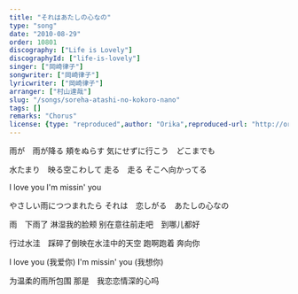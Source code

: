 ```yaml
---
title: "それはあたしの心なの"
type: "song"
date: "2010-08-29"
order: 10801
discography: ["Life is Lovely"]
discographyId: ["life-is-lovely"]
singer: ["岡崎律子"]
songwriter: ["岡崎律子"]
lyricwriter: ["岡崎律子"]
arranger: ["村山達哉"]
slug: "/songs/soreha-atashi-no-kokoro-nano"
tags: []
remarks: "Chorus"
license: {type: "reproduced",author: "Orika",reproduced-url: "http://orikamushi.myweb.hinet.net/",reproduced-website: "織歌蟲網站"}
---
```


雨が　雨が降る 
頬をぬらす 
気にせずに行こう　どこまでも 

水たまり　映る空こわして 
走る　走る 
そこへ向かってる 

I love you 
I'm missin' you 

やさしい雨につつまれたら 
それは　恋しがる　あたしの心なの

<!-- 翻译 -->

雨　下雨了
淋湿我的脸颊
别在意往前走吧　到哪儿都好

行过水洼　踩碎了倒映在水洼中的天空
跑啊跑着
奔向你

I love you (我爱你)
I'm missin' you (我想你)

为温柔的雨所包围
那是　我恋恋情深的心吗
